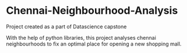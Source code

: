 # Chennai-Neighbourhood-Analysis
Project created as a part of Datascience capstone

With the help of python libraries, this project analyses chennai neighbourhoods to fix an optimal place for opening a new shopping mall.
